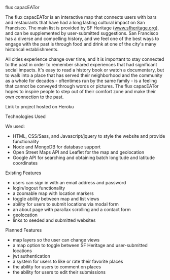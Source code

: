 flux capacEATor

The flux capacEATor is an interactive map that connects users with bars and restaurants that have had a long lasting cultural impact on San Francisco. The main list is provided by SF Heritage (www.sfheritage.org), and can be supplemented by user-submitted suggestions. San Francisco has a diverse and compelling history, and we feel one of the best ways to engage with the past is through food and drink at one of the city's many historical establishments.

All cities experience change over time, and it is important to stay connected to the past in order to remember shared experiences that had significant social impacts. It's easy to read a history book or watch a documentary, but to walk into a place that has served their neighborhood and the community as a whole for decades - oftentimes run by the same family - is a feeling that cannot be conveyed through words or pictures. The flux capacEATor hopes to inspire people to step out of their comfort zone and make their own connection to the past.

Link to project hosted on Heroku


Technologies Used

We used:
* HTML, CSS/Sass, and Javascript/jquery to style the website and provide functionality
* Node and MongoDB for database support
* Open Street Maps API and Leaflet for the map and geolocation
* Google API for searching and obtaining batch longitude and latitude coordinates


Existing Features

* users can sign in with an email address and password
* login/logout functionality
* a zoomable map with location markers
* toggle ability between map and list views
* ability for users to submit locations via modal form
* an about page with parallax scrolling and a contact form
* geolocation
* links to seeded and submitted websites


Planned Features

* map layers so the user can change views
* a map option to toggle between SF Heritage and user-submitted locations
* jwt authentication
* a system for users to like or rate their favorite places
* the ability for users to comment on places
* the ability for users to edit their submissions







